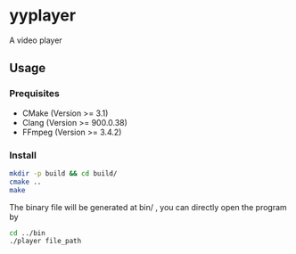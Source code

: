 # yyplayer
A video player

## Usage

### Prequisites
- CMake (Version >= 3.1)
- Clang (Version >= 900.0.38)
- FFmpeg (Version >= 3.4.2)

### Install

```bash
mkdir -p build && cd build/
cmake ..
make
```

The binary file will be generated at bin/ , you can directly open the program by

```bash
cd ../bin
./player file_path
```

